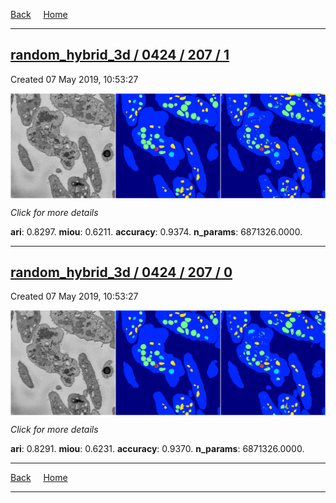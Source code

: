 
[Back](..)&nbsp;&nbsp;&nbsp;&nbsp;&nbsp;[Home](https://leapmanlab.github.io/snapshots)

---

<div class="summary"><a href="1"><h2>random_hybrid_3d / 0424 / 207 / 1</h2></a><p>Created 07 May 2019, 10:53:27
</p><a href="1"><img src="1/media/summary.png" align="center"></a><p>
<i>Click for more details</i>
</p></div>

**ari**: 0.8297. **miou**: 0.6211. **accuracy**: 0.9374. **n_params**: 6871326.0000. 

---

<div class="summary"><a href="0"><h2>random_hybrid_3d / 0424 / 207 / 0</h2></a><p>Created 07 May 2019, 10:53:27
</p><a href="0"><img src="0/media/summary.png" align="center"></a><p>
<i>Click for more details</i>
</p></div>

**ari**: 0.8291. **miou**: 0.6231. **accuracy**: 0.9370. **n_params**: 6871326.0000. 

---

[Back](..)&nbsp;&nbsp;&nbsp;&nbsp;&nbsp;[Home](https://leapmanlab.github.io/snapshots)

---